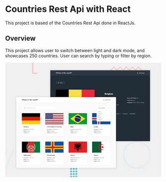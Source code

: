 # Countries Rest Api with React

This project is based of the Countries Rest Api done in ReactJs.

## Overview

This project allows user to switch between light and dark mode, and showcases 250 countries.
User can search by typing or filter by region.

![Preview image](src/assets/images/desktop-preview.jpg)
